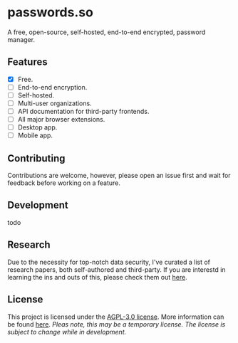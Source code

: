 # passwords.so

A free, open-source, self-hosted, end-to-end encrypted, password manager.

## Features

-   [x] Free.
-   [ ] End-to-end encryption.
-   [ ] Self-hosted.
-   [ ] Multi-user organizations.
-   [ ] API documentation for third-party frontends.
-   [ ] All major browser extensions.
-   [ ] Desktop app.
-   [ ] Mobile app.

## Contributing

Contributions are welcome, however, please open an issue first and wait for feedback before working
on a feature.

## Development

todo

## Research

Due to the necessity for top-notch data security, I've curated a list of research papers, both
self-authored and third-party. If you are interestd in learning the ins and outs of this, please
check them out [here](./research.md).

## License

This project is licensed under the
[AGPL-3.0 license](https://www.gnu.org/licenses/why-affero-gpl.html). More information can be found
[here](./LICENSE). _Pleas note, this may be a temporary license. The license is subject to change
while in development._
